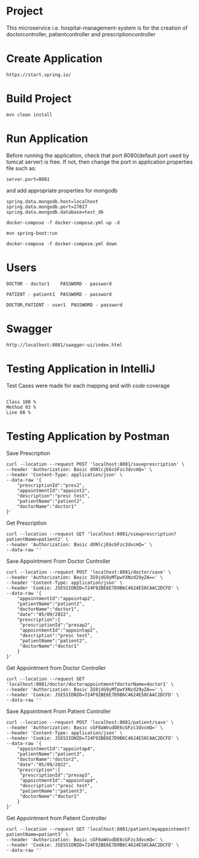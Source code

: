 # Project
This microservice i.e. hospital-management-system is for the creation of doctorcontroller, patientcontroller and prescriptioncontroller

# Create Application
```
https://start.spring.io/
```
# Build Project
```
mvn clean install
```
# Run Application
Before running the application, check that port 8080(default port used by tomcat server) is free. If not, then change the port in application.properties file such as:
```
server.port=8081
```
and add appropriate properties for mongodb
```
spring.data.mongodb.host=localhost
spring.data.mongodb.port=27017
spring.data.mongodb.database=test_db
```

```
docker-compose -f docker-compose.yml up -d

mvn spring-boot:run

docker-compose -f docker-compose.yml down
```

# Users
```
DOCTOR - doctor1	PASSWORD - password
```
```
PATIENT - patient1	PASSWORD - password
```
```
DOCTOR,PATIENT - user1	PASSWORD - password
```

# Swagger
```
http://localhost:8081/swagger-ui/index.html
```

# Testing Application in IntelliJ
Test Cases were made for each mapping and with code coverage
```

Class 100 %
Method 93 %
Line 88 %
```

# Testing Application by Postman

Save Prescription
```
curl --location --request POST 'localhost:8081/saveprescription' \
--header 'Authorization: Basic dXNlcjE6cGFzc3dvcmQ=' \
--header 'Content-Type: application/json' \
--data-raw '{
    "prescriptionId":"pres2",
    "appointmentId":"appoint2",
    "description":"presc test",
    "patientName":"patient2",
    "doctorName":"doctor1"
}'
```

Get Prescription
```
curl --location --request GET 'localhost:8081/viewprescription?patientName=patient2' \
--header 'Authorization: Basic dXNlcjE6cGFzc3dvcmQ=' \
--data-raw ''
```

Save Appointment From Doctor Controller
```
curl --location --request POST 'localhost:8081/doctor/save' \
--header 'Authorization: Basic ZG9jdG9yMTpwYXNzd29yZA==' \
--header 'Content-Type: application/json' \
--header 'Cookie: JSESSIONID=724F92BE6E7D9B6C4624E58CAAC2DCFD' \
--data-raw '{
    "appointmentId":"appointap2",
    "patientName":"patient2",
    "doctorName":"doctor1",
    "date":"05/09/2022",
    "prescription":{
     "prescriptionId":"presap2",
     "appointmentId":"appointap2",
     "description":"presc test",
     "patientName":"patient2",
     "doctorName":"doctor1"
    }
}'
```
Get Appointment from Doctor Controller
```
curl --location --request GET 'localhost:8081/doctor/doctorappointment?doctorName=doctor1' \
--header 'Authorization: Basic ZG9jdG9yMTpwYXNzd29yZA==' \
--header 'Cookie: JSESSIONID=724F92BE6E7D9B6C4624E58CAAC2DCFD' \
--data-raw ''
```

Save Appointment From Patient Controller
```
curl --location --request POST 'localhost:8081/patient/save' \
--header 'Authorization: Basic cGF0aWVudDE6cGFzc3dvcmQ=' \
--header 'Content-Type: application/json' \
--header 'Cookie: JSESSIONID=724F92BE6E7D9B6C4624E58CAAC2DCFD' \
--data-raw '{
    "appointmentId":"appointap4",
    "patientName":"patient3",
    "doctorName":"doctor2",
    "date":"05/09/2022",
    "prescription":{
     "prescriptionId":"presap3",
     "appointmentId":"appointap4",
     "description":"presc test",
     "patientName":"patient3",
     "doctorName":"doctor2"
    }
}'
```

Get Appointment from Patient Controller
```
curl --location --request GET 'localhost:8081/patient/myappointment?patientName=patient3' \
--header 'Authorization: Basic cGF0aWVudDE6cGFzc3dvcmQ=' \
--header 'Cookie: JSESSIONID=724F92BE6E7D9B6C4624E58CAAC2DCFD' \
--data-raw ''
```